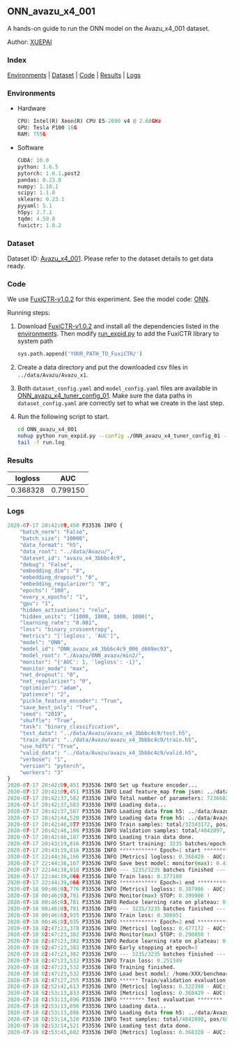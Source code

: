 ## ONN_avazu_x4_001

A hands-on guide to run the ONN model on the Avazu_x4_001 dataset.

Author: [XUEPAI](https://github.com/xue-pai)

### Index
[Environments](#Environments) | [Dataset](#Dataset) | [Code](#Code) | [Results](#Results) | [Logs](#Logs)

### Environments
+ Hardware

  ```python
  CPU: Intel(R) Xeon(R) CPU E5-2690 v4 @ 2.60GHz
  GPU: Tesla P100 16G
  RAM: 755G

  ```

+ Software

  ```python
  CUDA: 10.0
  python: 3.6.5
  pytorch: 1.0.1.post2
  pandas: 0.23.0
  numpy: 1.18.1
  scipy: 1.1.0
  sklearn: 0.23.1
  pyyaml: 5.1
  h5py: 2.7.1
  tqdm: 4.59.0
  fuxictr: 1.0.2
  ```

### Dataset
Dataset ID: [Avazu_x4_001](https://github.com/openbenchmark/BARS/blob/master/ctr_prediction/datasets/Avazu/README.md#Avazu_x4_001). Please refer to the dataset details to get data ready.

### Code

We use [FuxiCTR-v1.0.2](https://github.com/xue-pai/FuxiCTR/tree/v1.0.2) for this experiment. See the model code: [ONN](https://github.com/xue-pai/FuxiCTR/blob/v1.0.2/fuxictr/pytorch/models/ONN.py).

Running steps:

1. Download [FuxiCTR-v1.0.2](https://github.com/xue-pai/FuxiCTR/archive/refs/tags/v1.0.2.zip) and install all the dependencies listed in the [environments](#environments). Then modify [run_expid.py](./run_expid.py#L5) to add the FuxiCTR library to system path
    
    ```python
    sys.path.append('YOUR_PATH_TO_FuxiCTR/')
    ```

2. Create a data directory and put the downloaded csv files in `../data/Avazu/Avazu_x1`.

3. Both `dataset_config.yaml` and `model_config.yaml` files are available in [ONN_avazu_x4_tuner_config_01](./ONN_avazu_x4_tuner_config_01). Make sure the data paths in `dataset_config.yaml` are correctly set to what we create in the last step.

4. Run the following script to start.

    ```bash
    cd ONN_avazu_x4_001
    nohup python run_expid.py --config ./ONN_avazu_x4_tuner_config_01 --expid ONN_avazu_x4_006_614049da --gpu 0 > run.log &
    tail -f run.log
    ```

### Results

| logloss | AUC  |
|:--------------------:|:--------------------:|
| 0.368328 | 0.799150  |


### Logs
```python
2020-07-17 20:42:09,450 P33536 INFO {
    "batch_norm": "False",
    "batch_size": "10000",
    "data_format": "h5",
    "data_root": "../data/Avazu/",
    "dataset_id": "avazu_x4_3bbbc4c9",
    "debug": "False",
    "embedding_dim": "8",
    "embedding_dropout": "0",
    "embedding_regularizer": "0",
    "epochs": "100",
    "every_x_epochs": "1",
    "gpu": "1",
    "hidden_activations": "relu",
    "hidden_units": "[1000, 1000, 1000, 1000]",
    "learning_rate": "0.001",
    "loss": "binary_crossentropy",
    "metrics": "['logloss', 'AUC']",
    "model": "ONN",
    "model_id": "ONN_avazu_x4_3bbbc4c9_006_d669ec93",
    "model_root": "./Avazu/ONN_avazu/min2/",
    "monitor": "{'AUC': 1, 'logloss': -1}",
    "monitor_mode": "max",
    "net_dropout": "0",
    "net_regularizer": "0",
    "optimizer": "adam",
    "patience": "2",
    "pickle_feature_encoder": "True",
    "save_best_only": "True",
    "seed": "2019",
    "shuffle": "True",
    "task": "binary_classification",
    "test_data": "../data/Avazu/avazu_x4_3bbbc4c9/test.h5",
    "train_data": "../data/Avazu/avazu_x4_3bbbc4c9/train.h5",
    "use_hdf5": "True",
    "valid_data": "../data/Avazu/avazu_x4_3bbbc4c9/valid.h5",
    "verbose": "1",
    "version": "pytorch",
    "workers": "3"
}
2020-07-17 20:42:09,451 P33536 INFO Set up feature encoder...
2020-07-17 20:42:09,451 P33536 INFO Load feature_map from json: ../data/Avazu/avazu_x4_3bbbc4c9/feature_map.json
2020-07-17 20:42:37,582 P33536 INFO Total number of parameters: 723660201.
2020-07-17 20:42:37,583 P33536 INFO Loading data...
2020-07-17 20:42:37,587 P33536 INFO Loading data from h5: ../data/Avazu/avazu_x4_3bbbc4c9/train.h5
2020-07-17 20:42:44,520 P33536 INFO Loading data from h5: ../data/Avazu/avazu_x4_3bbbc4c9/valid.h5
2020-07-17 20:42:46,077 P33536 INFO Train samples: total/32343172, pos/5492052, neg/26851120, ratio/16.98%
2020-07-17 20:42:46,186 P33536 INFO Validation samples: total/4042897, pos/686507, neg/3356390, ratio/16.98%
2020-07-17 20:42:46,187 P33536 INFO Loading train data done.
2020-07-17 20:43:19,816 P33536 INFO Start training: 3235 batches/epoch
2020-07-17 20:43:19,816 P33536 INFO ************ Epoch=1 start ************
2020-07-17 22:44:36,166 P33536 INFO [Metrics] logloss: 0.368429 - AUC: 0.798979
2020-07-17 22:44:36,167 P33536 INFO Save best model: monitor(max): 0.430550
2020-07-17 22:44:38,918 P33536 INFO --- 3235/3235 batches finished ---
2020-07-17 22:44:39,066 P33536 INFO Train loss: 0.377100
2020-07-17 22:44:39,066 P33536 INFO ************ Epoch=1 end ************
2020-07-18 00:46:03,776 P33536 INFO [Metrics] logloss: 0.387986 - AUC: 0.787972
2020-07-18 00:46:03,781 P33536 INFO Monitor(max) STOP: 0.399986 !
2020-07-18 00:46:03,781 P33536 INFO Reduce learning rate on plateau: 0.000100
2020-07-18 00:46:03,781 P33536 INFO --- 3235/3235 batches finished ---
2020-07-18 00:46:03,935 P33536 INFO Train loss: 0.306951
2020-07-18 00:46:03,935 P33536 INFO ************ Epoch=2 end ************
2020-07-18 02:47:23,378 P33536 INFO [Metrics] logloss: 0.477172 - AUC: 0.768023
2020-07-18 02:47:23,382 P33536 INFO Monitor(max) STOP: 0.290850 !
2020-07-18 02:47:23,382 P33536 INFO Reduce learning rate on plateau: 0.000010
2020-07-18 02:47:23,382 P33536 INFO Early stopping at epoch=3
2020-07-18 02:47:23,382 P33536 INFO --- 3235/3235 batches finished ---
2020-07-18 02:47:23,532 P33536 INFO Train loss: 0.251349
2020-07-18 02:47:23,532 P33536 INFO Training finished.
2020-07-18 02:47:23,532 P33536 INFO Load best model: /home/XXX/benchmarks/Avazu/ONN_avazu/min2/avazu_x4_3bbbc4c9/ONN_avazu_x4_3bbbc4c9_006_d669ec93_model.ckpt
2020-07-18 02:47:27,255 P33536 INFO ****** Train/validation evaluation ******
2020-07-18 02:52:42,613 P33536 INFO [Metrics] logloss: 0.322398 - AUC: 0.866123
2020-07-18 02:53:13,833 P33536 INFO [Metrics] logloss: 0.368429 - AUC: 0.798979
2020-07-18 02:53:13,896 P33536 INFO ******** Test evaluation ********
2020-07-18 02:53:13,896 P33536 INFO Loading data...
2020-07-18 02:53:13,896 P33536 INFO Loading data from h5: ../data/Avazu/avazu_x4_3bbbc4c9/test.h5
2020-07-18 02:53:14,520 P33536 INFO Test samples: total/4042898, pos/686507, neg/3356391, ratio/16.98%
2020-07-18 02:53:14,521 P33536 INFO Loading test data done.
2020-07-18 02:53:45,602 P33536 INFO [Metrics] logloss: 0.368328 - AUC: 0.799150

```
